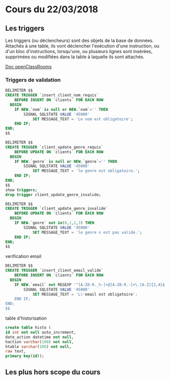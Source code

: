 # Cours du 22/03/2018

## Les triggers
Les triggers (ou déclencheurs) sont des objets de la base de données. Attachés à une table, ils vont déclencher l'exécution d'une instruction, ou d'un bloc d'instructions, lorsqu'une, ou plusieurs lignes sont insérées, supprimées ou modifiées dans la table à laquelle ils sont attachés.

[Doc openClassRooms](https://openclassrooms.com/courses/administrez-vos-bases-de-donnees-avec-mysql/triggers)
### Triggers de validation

```sql
DELIMITER $$
CREATE TRIGGER `insert_client_nom_requis`
	BEFORE INSERT ON `clients` FOR EACH ROW
  BEGIN
	IF NEW.`nom` is null or NEW.`nom`='' THEN
		SIGNAL SQLSTATE VALUE '45000'
			SET MESSAGE_TEXT = 'Le nom est obligatoire';
	END IF;
END;
$$
```

```sql
DELIMITER $$
CREATE TRIGGER `client_update_genre_requis`
	BEFORE UPDATE ON `clients` FOR EACH ROW
  BEGIN
	IF NEW.`genre` is null or NEW.`genre`='' THEN
		SIGNAL SQLSTATE VALUE '45000'
			SET MESSAGE_TEXT = 'le genre est obligatoire.';
	END IF;
END;
$$
show triggers;
drop trigger client_update_genre_invalide;
```

```sql
DELIMITER $$
CREATE TRIGGER `client_update_genre_invalide`
	BEFORE UPDATE ON `clients` FOR EACH ROW
  BEGIN
	IF NEW.`genre` not in(0,1,2,3) THEN
		SIGNAL SQLSTATE VALUE '45000'
			SET MESSAGE_TEXT = 'le genre n est pas valide.';
	END IF;
END;
$$
```

verification email

```sql
DELIMITER $$
CREATE TRIGGER `insert_client_email_valide`
	BEFORE INSERT ON `clients` FOR EACH ROW
  BEGIN
	IF NEW.`email` not REGEXP '^[A-Z0-9._%-]+@[A-Z0-9.-]+\.[A-Z]{2,4}$' THEN
		SIGNAL SQLSTATE VALUE '45000'
			SET MESSAGE_TEXT = 'L\'email est obligatoire';
	END IF;
END;
$$
```

table d'historisation

```sql
create table histo (
id int not null auto_increment,
date_action datetime not null,
haction varchar(100) not null,
htable varchar(100) not null,
raw text,
primary key(id));
```



## Les plus hors scope du cours
